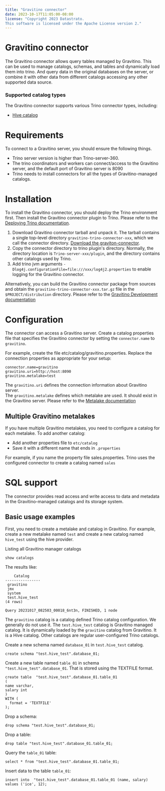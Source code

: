 ```yaml
---
title: "Gravitino connector"
date: 2023-10-17T11:05:00-08:00
license: "Copyright 2023 Datastrato.
This software is licensed under the Apache License version 2."
---
```

# Gravitino connector

The Gravitino connector allows query tables managed by Gravitino. 
This can be used to manage catalogs, schemas, and tables and dynamically load them into trino. 
And query data in the original databases on the server, 
or combine it with other data from different catalogs accessing any other supported data source.

### Supported catalog types
The Gravitino connector supports various Trino connector types, including:
- [Hive catalog](gravitino-manage-hive.md)

# Requirements

To connect to a Gravitino server, you should ensure the following things.
- Trino server version is higher than Trino-server-360.
- The trino coordinators and workers can connect/access to the Gravitino server, and the default port of Gravitino server is 8090
- Trino needs to install connectors for all the types of Gravitino-managed catalogs.

# Installation

To install the Gravitino connector, you should deploy the Trino environment first.
Then install the Gravitino connector plugin to Trino.
Please refer to the [Deploying Trino documentation](https://trino.io/docs/current/installation/deployment.html).
1. Download Gravitino connector tarball and unpack it.
   The tarball contains a single top-level directory `gravitino-trino-connector-xxx`,
   which we call the connector directory.
   [Download the graviton-connector](https://github.com/datastrato/gravitino/releases). 
2. Copy the connector directory to trino plugin's directory.
   Normally, the directory location is `Trino-server-xxx/plugin`, and the directory contains other catalogs used by Trino.
3. Add trino jvm arguments `-Dlog4j.configurationFile=file:///xxx/log4j2.properties` to enable logging for the Gravitino connector.

Alternatively,
you can build the Gravitino connector package from sources
and obtain the `gravitino-trino-connector-xxx.tar.gz` file in the `$PROJECT/distribution` directory.
Please refer to the [Gravitino Development documentation](how-to-build.md)

# Configuration

The connector can access a Gravitino server. Create a catalog properties file that specifies the Gravitino connector by setting the 
`connector.name` to `gravitino`.

For example, create the file etc/catalog/gravitino.properties. Replace the connection properties as appropriate for your setup:

```
connector.name=gravitino
gravitino.uri=http://host:8090
gravitino.metalake=test
```
The `gravitino.uri` defines the connection information about Gravitino server.  
The `gravitino.metalake` defines which metalake are used. It should exist in the Gravitino server.
Please refer to the [Metalake documentation]( https://github.com/datastrato/gravitino/blob/main/docs/overview.md#terminology )

## Multiple Gravitino metalakes
If you have multiple Gravitino metalakes, you need to configure a catalog for each metalake. To add another catalog:
- Add another properties file to `etc/catalog`
- Save it with a different name that ends in `.properties`

For example, if you name the property file sales.properties. Trino uses the configured connector to create a catalog named `sales`

# SQL support
The connector provides read access and write access to data and metadata in the Gravitino-managed catalogs and its storage system.

## Basic usage examples
First, you need to create a metalake and catalog in Gravitino.
For example, create a new metalake named `test` and create a new catalog named `hive_test` using the hive provider.

Listing all Gravitino manager catalogs
```
show catalogs
```
The results like:
```
    Catalog
----------------
 gravitino
 jmx
 system
 test.hive_test
(4 rows)

Query 20231017_082503_00018_6nt3n, FINISHED, 1 node
```

The `gravitino` catalog is a catalog defined Trino catalog configuration.
We generally do not use it.
The `test.hive_test` catalog is Gravitino managed catalog.
It is dynamically loaded by the `gravitino` catalog from Gravitino.
It is a Hive catalog.
Other catalogs are regular user-configured Trino catalogs.

Create a new schema named `database_01` in `test.hive_test` catalog.
```
create schema "test.hive_test".database_01;
```

Create a new table named `table_01` in schema `"test.hive_test".database_01`. That is stored using the TEXTFILE format.
```
create table  "test.hive_test".database_01.table_01
(
name varchar,
salary int
)
WITH (
  format = 'TEXTFILE'
);
```

Drop a schema:
```
drop schema "test.hive_test".database_01;
```

Drop a table:
```
drop table "test.hive_test".database_01.table_01;
```

Query the `table_01` table: 
```
select * from "test.hive_test".database_01.table_01;
```

Insert data to the table `table_01`:  
```
insert into  "test.hive_test".database_01.table_01 (name, salary) values ('ice', 12);
```





